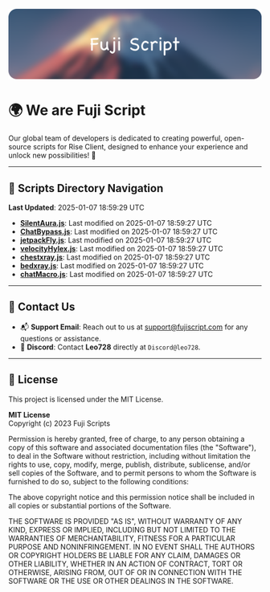 ![Banner](.github/b.webp)

# 🌍 **We are Fuji Script**

Our global team of developers is dedicated to creating powerful, open-source scripts for Rise Client, designed to enhance your experience and unlock new possibilities! 🌟

---
<!-- SCRIPTS_NAVIGATION_START -->
## 📂 **Scripts Directory Navigation**

**Last Updated**: 2025-01-07 18:59:29 UTC

- **[SilentAura.js](scripts/SilentAura.js)**: Last modified on 2025-01-07 18:59:27 UTC
- **[ChatBypass.js](scripts/ChatBypass.js)**: Last modified on 2025-01-07 18:59:27 UTC
- **[jetpackFly.js](scripts/jetpackFly.js)**: Last modified on 2025-01-07 18:59:27 UTC
- **[velocityHylex.js](scripts/velocityHylex.js)**: Last modified on 2025-01-07 18:59:27 UTC
- **[chestxray.js](scripts/chestxray.js)**: Last modified on 2025-01-07 18:59:27 UTC
- **[bedxray.js](scripts/bedxray.js)**: Last modified on 2025-01-07 18:59:27 UTC
- **[chatMacro.js](scripts/chatMacro.js)**: Last modified on 2025-01-07 18:59:27 UTC

<!-- SCRIPTS_NAVIGATION_END -->

---

## 💬 **Contact Us**  
- 📬 **Support Email**: Reach out to us at [support@fujiscript.com](mailto:support@fujiscript.com) for any questions or assistance.  
- 💬 **Discord**: Contact **Leo728** directly at `Discord@leo728`.

---

## 📜 **License**

This project is licensed under the MIT License.  

**MIT License**  
Copyright (c) 2023 Fuji Scripts  

Permission is hereby granted, free of charge, to any person obtaining a copy of this software and associated documentation files (the "Software"), to deal in the Software without restriction, including without limitation the rights to use, copy, modify, merge, publish, distribute, sublicense, and/or sell copies of the Software, and to permit persons to whom the Software is furnished to do so, subject to the following conditions:  

The above copyright notice and this permission notice shall be included in all copies or substantial portions of the Software.  

THE SOFTWARE IS PROVIDED "AS IS", WITHOUT WARRANTY OF ANY KIND, EXPRESS OR IMPLIED, INCLUDING BUT NOT LIMITED TO THE WARRANTIES OF MERCHANTABILITY, FITNESS FOR A PARTICULAR PURPOSE AND NONINFRINGEMENT. IN NO EVENT SHALL THE AUTHORS OR COPYRIGHT HOLDERS BE LIABLE FOR ANY CLAIM, DAMAGES OR OTHER LIABILITY, WHETHER IN AN ACTION OF CONTRACT, TORT OR OTHERWISE, ARISING FROM, OUT OF OR IN CONNECTION WITH THE SOFTWARE OR THE USE OR OTHER DEALINGS IN THE SOFTWARE.  
